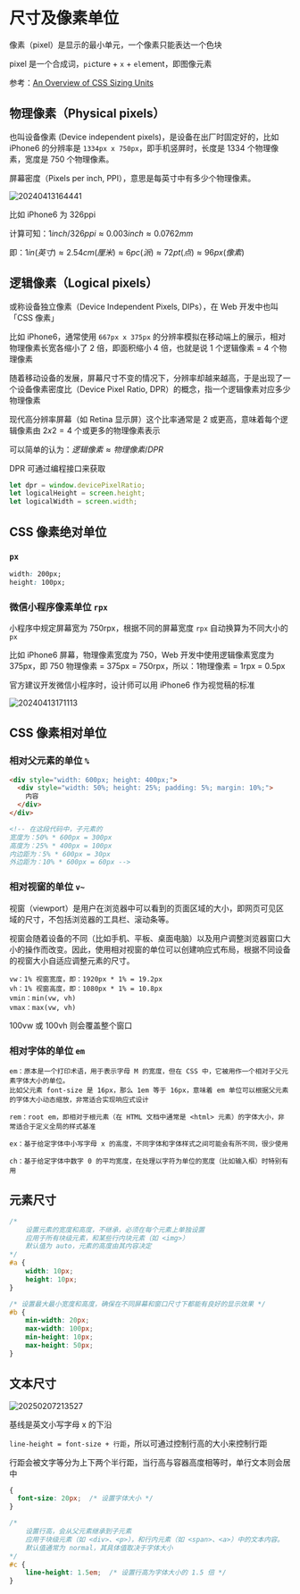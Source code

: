 # 尺寸及像素单位

像素（pixel）是显示的最小单元，一个像素只能表达一个色块

pixel 是一个合成词，`pi`cture + `x` +  `el`ement，即图像元素

参考：[An Overview of CSS Sizing Units](https://www.sitepoint.com/css-sizing-units/)

## 物理像素（Physical pixels）

也叫设备像素 (Device independent pixels)，是设备在出厂时固定好的，比如 iPhone6 的分辨率是 `1334px x 750px`，即手机竖屏时，长度是 1334 个物理像素，宽度是 750 个物理像素。

屏幕密度（Pixels per inch, PPI），意思是每英寸中有多少个物理像素。

![20240413164441](https://image.zuoright.com/20240413164441.png)

比如 iPhone6 为 326ppi

计算可知：$1inch/326ppi ≈ 0.003inch ≈ 0.0762mm$

即：$1in(英寸) ≈ 2.54cm(厘米) ≈ 6pc(派) ≈ 72pt(点) ≈ 96px(像素)$

## 逻辑像素（Logical pixels）

或称设备独立像素（Device Independent Pixels, DIPs），在 Web 开发中也叫「CSS 像素」

比如 iPhone6，通常使用 `667px x 375px` 的分辨率模拟在移动端上的展示，相对物理像素长宽各缩小了 2 倍，即面积缩小 4 倍，也就是说 1 个逻辑像素 = 4 个物理像素

随着移动设备的发展，屏幕尺寸不变的情况下，分辨率却越来越高，于是出现了一个设备像素密度比（Device Pixel Ratio, DPR）的概念，指一个逻辑像素对应多少物理像素

现代高分辨率屏幕（如 Retina 显示屏）这个比率通常是 2 或更高，意味着每个逻辑像素由 $2x2=4$ 个或更多的物理像素表示

可以简单的认为：$逻辑像素 ≈ 物理像素/DPR$

DPR 可通过编程接口来获取

```js
let dpr = window.devicePixelRatio;
let logicalHeight = screen.height;
let logicalWidth = screen.width;
```

## CSS 像素绝对单位

### `px`

```css
width: 200px;
height: 100px;
```

### 微信小程序像素单位 `rpx`

小程序中规定屏幕宽为 750rpx，根据不同的屏幕宽度 `rpx` 自动换算为不同大小的 `px`

比如 iPhone6 屏幕，物理像素宽度为 750，Web 开发中使用逻辑像素宽度为 375px，即 750 物理像素 = 375px = 750rpx，所以：1物理像素 = 1rpx = 0.5px

官方建议开发微信小程序时，设计师可以用 iPhone6 作为视觉稿的标准

![20240413171113](https://image.zuoright.com/20240413171113.png)

## CSS 像素相对单位

### 相对父元素的单位 `%`

```html
<div style="width: 600px; height: 400px;">
  <div style="width: 50%; height: 25%; padding: 5%; margin: 10%;">
    内容
  </div>
</div>

<!-- 在这段代码中，子元素的
宽度为：50% * 600px = 300px
高度为：25% * 400px = 100px
内边距为：5% * 600px = 30px
外边距为：10% * 600px = 60px -->
```

### 相对视窗的单位 `v~`

视窗（viewport）是用户在浏览器中可以看到的页面区域的大小，即网页可见区域的尺寸，不包括浏览器的工具栏、滚动条等。

视窗会随着设备的不同（比如手机、平板、桌面电脑）以及用户调整浏览器窗口大小的操作而改变。因此，使用相对视窗的单位可以创建响应式布局，根据不同设备的视窗大小自适应调整元素的尺寸。

```text
vw：1% 视窗宽度，即：1920px * 1% = 19.2px
vh：1% 视窗高度，即：1080px * 1% = 10.8px
vmin：min(vw, vh)
vmax：max(vw, vh)
```

100vw 或 100vh 则会覆盖整个窗口

### 相对字体的单位 `em`

```text
em：原本是一个打印术语，用于表示字母 M 的宽度，但在 CSS 中，它被用作一个相对于父元素字体大小的单位。
比如父元素 font-size 是 16px，那么 1em 等于 16px，意味着 em 单位可以根据父元素的字体大小动态缩放，非常适合实现响应式设计

rem：root em，即相对于根元素（在 HTML 文档中通常是 <html> 元素）的字体大小，非常适合于定义全局的样式基准

ex：基于给定字体中小写字母 x 的高度，不同字体和字体样式之间可能会有所不同，很少使用

ch：基于给定字体中数字 0 的平均宽度，在处理以字符为单位的宽度（比如输入框）时特别有用
```

## 元素尺寸

```css
/* 
    设置元素的宽度和高度，不继承，必须在每个元素上单独设置
    应用于所有块级元素，和某些行内块元素（如 <img>）
    默认值为 auto，元素的高度由其内容决定
*/
#a {
    width: 10px;
    height: 10px;
}

/* 设置最大最小宽度和高度，确保在不同屏幕和窗口尺寸下都能有良好的显示效果 */
#b {
    min-width: 20px;
    max-width: 100px;
    min-height: 10px;
    max-height: 50px;
}
```

## 文本尺寸

![20250207213527](https://image.zuoright.com/20250207213527.png)

基线是英文小写字母 x 的下沿

`line-height = font-size + 行距`，所以可通过控制行高的大小来控制行距

行距会被文字等分为上下两个半行距，当行高与容器高度相等时，单行文本则会居中

```css
{
  font-size: 20px;  /* 设置字体大小 */
}

/* 
    设置行高，会从父元素继承到子元素
    应用于块级元素（如 <div>、<p>），和行内元素（如 <span>、<a>）中的文本内容。
    默认值通常为 normal，其具体值取决于字体大小
*/
#c {
    line-height: 1.5em;  /* 设置行高为字体大小的 1.5 倍 */
}
```
